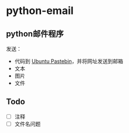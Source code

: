 # python-email


## python邮件程序
发送：
 - 代码到 [Ubuntu Pastebin](https://paste.ubuntu.com/)，并将网址发送到邮箱
 - 文本
 - 图片
 - 文件
  
## Todo

- [ ] 注释
- [ ] 文件名问题
